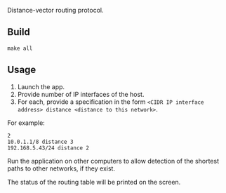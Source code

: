 Distance-vector routing protocol.

## Build

```make all```

## Usage 

1. Launch the app.
2. Provide number of IP interfaces of the host.
3. For each, provide a specification in the form  ```<CIDR IP interface address> distance <distance to this network>```.

For example:
```
2
10.0.1.1/8 distance 3
192.168.5.43/24 distance 2
```

Run the application on other computers to allow detection of the shortest paths to other networks, if they exist.

The status of the routing table will be printed on the screen.
